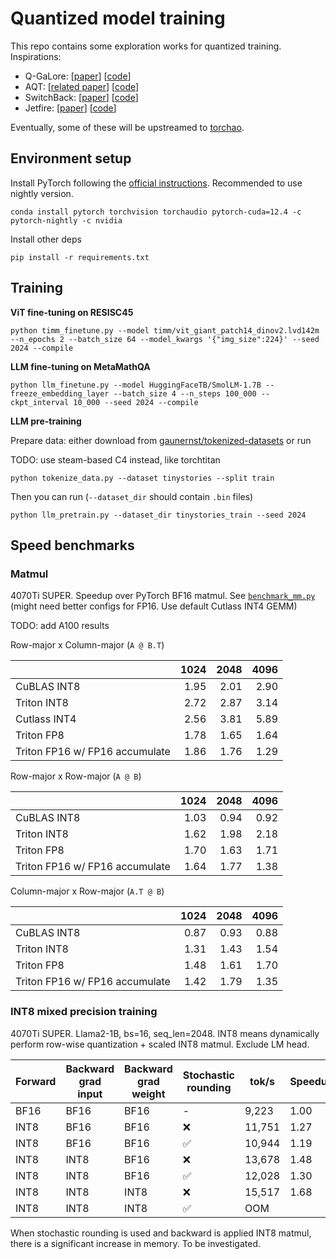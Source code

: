 # Quantized model training

This repo contains some exploration works for quantized training. Inspirations:

- Q-GaLore: [[paper](https://arxiv.org/abs/2407.08296)] [[code](https://github.com/VITA-Group/Q-GaLore)]
- AQT: [[related paper](https://arxiv.org/abs/2105.03536)] [[code](https://github.com/google/aqt)]
- SwitchBack: [[paper](https://openreview.net/forum?id=sqqASmpA2R)] [[code](https://github.com/bitsandbytes-foundation/bitsandbytes/blob/main/bitsandbytes/nn/triton_based_modules.py)]
- Jetfire: [[paper](https://arxiv.org/abs/2403.12422)] [[code](https://github.com/thu-ml/Jetfire-INT8Training)]

Eventually, some of these will be upstreamed to [torchao](https://github.com/pytorch/ao).

## Environment setup

Install PyTorch following the [official instructions](https://pytorch.org/). Recommended to use nightly version.

```
conda install pytorch torchvision torchaudio pytorch-cuda=12.4 -c pytorch-nightly -c nvidia
```

Install other deps

```
pip install -r requirements.txt
```

## Training

**ViT fine-tuning on RESISC45**

```
python timm_finetune.py --model timm/vit_giant_patch14_dinov2.lvd142m --n_epochs 2 --batch_size 64 --model_kwargs '{"img_size":224}' --seed 2024 --compile
```

**LLM fine-tuning on MetaMathQA**

```
python llm_finetune.py --model HuggingFaceTB/SmolLM-1.7B --freeze_embedding_layer --batch_size 4 --n_steps 100_000 --ckpt_interval 10_000 --seed 2024 --compile
```

**LLM pre-training**

Prepare data: either download from [gaunernst/tokenized-datasets](https://huggingface.co/datasets/gaunernst/tokenized-datasets) or run

TODO: use steam-based C4 instead, like torchtitan

```
python tokenize_data.py --dataset tinystories --split train
```

Then you can run (`--dataset_dir` should contain `.bin` files)

```
python llm_pretrain.py --dataset_dir tinystories_train --seed 2024
```

## Speed benchmarks

### Matmul

4070Ti SUPER. Speedup over PyTorch BF16 matmul. See [`benchmark_mm.py`](benchmark_mm.py) (might need better configs for FP16. Use default Cutlass INT4 GEMM)

TODO: add A100 results

Row-major x Column-major (`A @ B.T`)

|                                |   1024 |   2048 |   4096 |
|:-------------------------------|-------:|-------:|-------:|
| CuBLAS INT8                    |   1.95 |   2.01 |   2.90 |
| Triton INT8                    |   2.72 |   2.87 |   3.14 |
| Cutlass INT4                   |   2.56 |   3.81 |   5.89 |
| Triton FP8                     |   1.78 |   1.65 |   1.64 |
| Triton FP16 w/ FP16 accumulate |   1.86 |   1.76 |   1.29 |

Row-major x Row-major (`A @ B`)

|                                |   1024 |   2048 |   4096 |
|:-------------------------------|-------:|-------:|-------:|
| CuBLAS INT8                    |   1.03 |   0.94 |   0.92 |
| Triton INT8                    |   1.62 |   1.98 |   2.18 |
| Triton FP8                     |   1.70 |   1.63 |   1.71 |
| Triton FP16 w/ FP16 accumulate |   1.64 |   1.77 |   1.38 |

Column-major x Row-major (`A.T @ B`)

|                                |   1024 |   2048 |   4096 |
|:-------------------------------|-------:|-------:|-------:|
| CuBLAS INT8                    |   0.87 |   0.93 |   0.88 |
| Triton INT8                    |   1.31 |   1.43 |   1.54 |
| Triton FP8                     |   1.48 |   1.61 |   1.70 |
| Triton FP16 w/ FP16 accumulate |   1.42 |   1.79 |   1.35 |

### INT8 mixed precision training

4070Ti SUPER. Llama2-1B, bs=16, seq_len=2048. INT8 means dynamically perform row-wise quantization + scaled INT8 matmul. Exclude LM head.

Forward | Backward grad input | Backward grad weight | Stochastic rounding | tok/s  | Speedup
--------|---------------------|----------------------|---------------------|--------|--------
BF16    | BF16                | BF16                 | -                   |  9,223 | 1.00
INT8    | BF16                | BF16                 | ❌                  | 11,751 | 1.27
INT8    | BF16                | BF16                 | ✅                  | 10,944 | 1.19
INT8    | INT8                | BF16                 | ❌                  | 13,678 | 1.48
INT8    | INT8                | BF16                 | ✅                  | 12,028 | 1.30
INT8    | INT8                | INT8                 | ❌                  | 15,517 | 1.68
INT8    | INT8                | INT8                 | ✅                  | OOM

When stochastic rounding is used and backward is applied INT8 matmul, there is a significant increase in memory. To be investigated.
